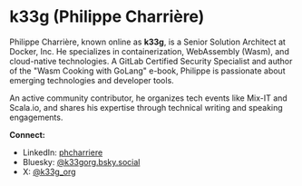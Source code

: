 <!-- METADATA
{
  "title": "Who Is Keegorg",
  "tags": [
    "text"
  ],
  "language": "text"
}
-->

# k33g (Philippe Charrière)

Philippe Charrière, known online as **k33g**, is a Senior Solution Architect at Docker, Inc. He specializes in containerization, WebAssembly (Wasm), and cloud-native technologies. A GitLab Certified Security Specialist and author of the "Wasm Cooking with GoLang" e-book, Philippe is passionate about emerging technologies and developer tools.

An active community contributor, he organizes tech events like Mix-IT and Scala.io, and shares his expertise through technical writing and speaking engagements.

**Connect:**
- LinkedIn: [phcharriere](https://www.linkedin.com/in/phcharriere/)
- Bluesky: [@k33gorg.bsky.social](https://bsky.app/profile/k33gorg.bsky.social)
- X: [@k33g_org](https://x.com/k33g_org)

